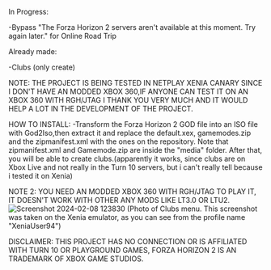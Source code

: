 In Progress:

-Bypass "The Forza Horizon 2 servers aren't available at this moment. Try again later." for Online Road Trip


Already made: 

-Clubs (only create)


NOTE: THE PROJECT IS BEING TESTED IN NETPLAY XENIA CANARY SINCE I DON'T HAVE AN MODDED XBOX 360,IF ANYONE CAN TEST IT ON AN XBOX 360 WITH RGH/JTAG I THANK YOU VERY MUCH AND IT WOULD HELP A LOT IN THE DEVELOPMENT OF THE PROJECT.


HOW TO INSTALL:
-Transform the Forza Horizon 2 GOD file into an ISO file with God2Iso,then extract it and replace the default.xex, gamemodes.zip and the zipmanifest.xml with the ones on the repository. Note that zipmanifest.xml and Gamemode.zip are inside the "media" folder. After that, you will be able to create clubs.(apparently it works, since clubs are on Xbox Live and not really in the Turn 10 servers, but i can't really tell because i tested it on Xenia)


NOTE 2: YOU NEED AN MODDED XBOX 360 WITH RGH/JTAG TO PLAY IT, IT DOESN'T WORK WITH OTHER ANY MODS LIKE LT3.0 OR LTU2.
![Screenshot 2024-02-08 123830](https://github.com/TechSasuke/ProjectRoadTrip360/assets/90097545/9df7adaa-9214-46cd-b213-dcfae8b2077c)
(Photo of Clubs menu. This screenshot was taken on the Xenia emulator, as you can see from the profile name "XeniaUser94")



DISCLAIMER:
THIS PROJECT HAS NO CONNECTION OR IS AFFILIATED WITH TURN 10 OR PLAYGROUND GAMES, FORZA HORIZON 2 IS AN TRADEMARK OF XBOX GAME STUDIOS.
